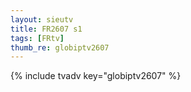 ```yaml
--- 
layout: sieutv
title: FR2607 s1
tags: [FRtv]
thumb_re: globiptv2607
---
```

{% include tvadv key="globiptv2607" %} 
